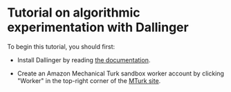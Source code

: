 # Tutorial on algorithmic experimentation with Dallinger

To begin this tutorial, you should first:

- Install Dallinger by reading [the documentation](http://docs.dallinger.io/en/latest/).

- Create an Amazon Mechanical Turk sandbox worker account by clicking "Worker"
  in the top-right corner of the [MTurk site](https://www.mturk.com/mturk/).

